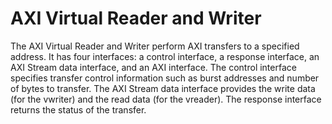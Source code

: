 # AXI Virtual Reader and Writer

The AXI Virtual Reader and Writer perform AXI transfers to a specified address. It has four interfaces: a control interface, a response interface, an AXI Stream data interface, and an AXI interface. The control interface specifies transfer control information such as burst addresses and number of bytes to transfer. The AXI Stream data interface provides the write data (for the vwriter) and the read data (for the vreader). The response interface returns the status of the transfer.
